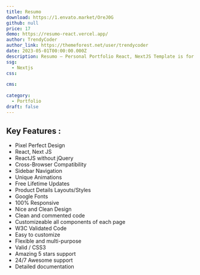 ```yaml
---
title: Resumo
download: https://1.envato.market/OreJ0G
github: null
price: 17
demo: https://resumo-react.vercel.app/
author: TrendyCoder
author_link: https://themeforest.net/user/trendycoder
date: 2023-05-01T00:00:00.000Z
description: Resumo – Personal Portfolio React, NextJS Template is for many purpose like minimal portfolios, agencies, personal portfolio, photography, freelancer portfolios etc.
ssg:
  - Nextjs
css:
  
cms:
  
category:
  - Portfolio
draft: false
---
```

## Key Features :

- Pixel Perfect Design
- React, Next JS
- ReactJS without jQuery
- Cross-Browser Compatibility
- Sidebar Navigation
- Unique Animations
- Free Lifetime Updates
- Product Details Layouts/Styles
- Google Fonts
- 100% Responsive
- Nice and Clean Design
- Clean and commented code
- Customizeable all components of each page
- W3C Validated Code
- Easy to customize
- Flexible and multi-purpose
- Valid / CSS3
- Amazing 5 stars support
- 24/7 Awesome support
- Detailed documentation